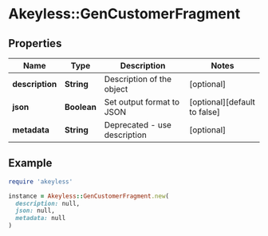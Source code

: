 # Akeyless::GenCustomerFragment

## Properties

| Name | Type | Description | Notes |
| ---- | ---- | ----------- | ----- |
| **description** | **String** | Description of the object | [optional] |
| **json** | **Boolean** | Set output format to JSON | [optional][default to false] |
| **metadata** | **String** | Deprecated - use description | [optional] |

## Example

```ruby
require 'akeyless'

instance = Akeyless::GenCustomerFragment.new(
  description: null,
  json: null,
  metadata: null
)
```

